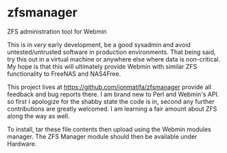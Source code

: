 zfsmanager
==========

ZFS administration tool for Webmin

This is in *very* early development, be a good sysadmin and avoid untested/untrusted software in production environments.  That being said, try this out in a virtual machine or anywhere else where data is non-critical.  My hope is that this will ultimately provide Webmin with similar ZFS functionality to FreeNAS and NAS4Free.

This project lives at https://github.com/jonmatifa/zfsmanager provide all feedback and bug reports there.  I am brand new to Perl and Webmin's API. so first I apologize for the shabby state the code is in, second any further contributions are greatly welcomed.  I am learning a fair amount about ZFS along the way as well.

To install, tar these file contents then upload using the Webmin modules manager.  The ZFS Manager module should then be available under Hardware.
